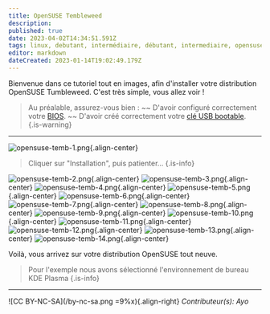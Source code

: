 ```yaml
---
title: OpenSUSE Tembleweed
description: 
published: true
date: 2023-04-02T14:34:51.591Z
tags: linux, debutant, intermédiaire, débutant, intermediaire, opensuse, distribution
editor: markdown
dateCreated: 2023-01-14T19:02:49.179Z
---
```


Bienvenue dans ce tutoriel tout en images, afin d'installer votre distribution OpenSUSE Tumbleweed. C'est très simple, vous allez voir !

> Au préalable, assurez-vous bien : 
> ~~ D'avoir configuré correctement votre [BIOS](./bios-boot.md#).
> ~~ D'avoir créé correctement votre [clé USB bootable](./usb-bootable.md#).
{.is-warning}

---

![opensuse-temb-1.png](./images/opensuse-temb-1.png){.align-center}

> Cliquer sur "Installation", puis patienter...
{.is-info}

![opensuse-temb-2.png](./images/opensuse-temb-2.png){.align-center}
![opensuse-temb-3.png](./images/opensuse-temb-3.png){.align-center}
![opensuse-temb-4.png](./images/opensuse-temb-4.png){.align-center}
![opensuse-temb-5.png](./images/opensuse-temb-5.png){.align-center}
![opensuse-temb-6.png](./images/opensuse-temb-6.png){.align-center}
![opensuse-temb-7.png](./images/opensuse-temb-7.png){.align-center}
![opensuse-temb-8.png](./images/opensuse-temb-8.png){.align-center}
![opensuse-temb-9.png](./images/opensuse-temb-9.png){.align-center}
![opensuse-temb-10.png](./images/opensuse-temb-10.png){.align-center}
![opensuse-temb-11.png](./images/opensuse-temb-11.png){.align-center}
![opensuse-temb-12.png](./images/opensuse-temb-12.png){.align-center}
![opensuse-temb-13.png](./images/opensuse-temb-13.png){.align-center}
![opensuse-temb-14.png](./images/opensuse-temb-14.png){.align-center}

Voilà, vous arrivez sur votre distribution OpenSUSE tout neuve.

> Pour l'exemple nous avons sélectionné l'environnement de bureau KDE Plasma
{.is-info}

---
![CC BY-NC-SA](/by-nc-sa.png =9%x){.align-right} *Contributeur(s): Ayo*